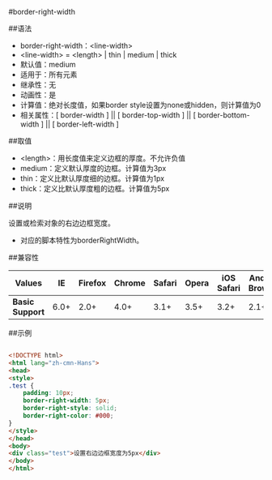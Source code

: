 #border-right-width

##语法

- border-right-width：&lt;line-width&gt;
- &lt;line-width&gt; = &lt;length&gt; | thin | medium | thick
- 默认值：medium
- 适用于：所有元素
- 继承性：无
- 动画性：是
- 计算值：绝对长度值，如果border style设置为none或hidden，则计算值为0
- 相关属性：[ border-width ] || [ border-top-width ] || [ border-bottom-width ] || [ border-left-width ]


##取值

- &lt;length&gt;：用长度值来定义边框的厚度。不允许负值
- medium：定义默认厚度的边框。计算值为3px
- thin：定义比默认厚度细的边框。计算值为1px
- thick：定义比默认厚度粗的边框。计算值为5px


##说明

设置或检索对象的右边边框宽度。

- 对应的脚本特性为borderRightWidth。


##兼容性


<table class="compatible">
<thead>
	<tr>
		<th>Values</th>
		<th>IE</th>
		<th>Firefox</th>
		<th>Chrome</th>
		<th>Safari</th>
		<th>Opera</th>
		<th>iOS Safari</th>
		<th>Android Browser</th>
		<th>Android Chrome</th>
	</tr>
</thead>
<tbody>
	<tr>
		<td><strong>Basic Support</strong></td>
		<td class="support">6.0+</td>
		<td class="support">2.0+</td>
		<td class="support">4.0+</td>
		<td class="support">3.1+</td>
		<td class="support">3.5+</td>
		<td class="support">3.2+</td>
		<td class="support">2.1+</td>
		<td class="support">18.0+</td>
	</tr>
</tbody>
</table>




##示例

```html

<!DOCTYPE html>
<html lang="zh-cmn-Hans">
<head>
<style>
.test {
	padding: 10px;
	border-right-width: 5px;
	border-right-style: solid;
	border-right-color: #000;
}
</style>
</head>
<body>
<div class="test">设置右边边框宽度为5px</div>
</body>
</html>

```
